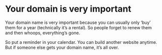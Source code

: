 
# Your domain is very important

Your domain name is very important because you can usually only ‘buy’ them for a year (technically it’s a rental). So people forget to renew them and then whoops, everything’s gone.

So put a reminder in your calendar. You can build another website anytime. But if someone else gets your domain name, it’s all over.
